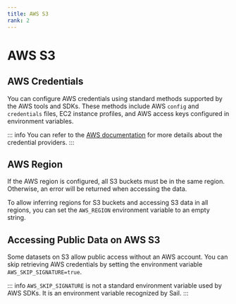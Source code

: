 ```yaml
---
title: AWS S3
rank: 2
---
```


# AWS S3

## AWS Credentials

You can configure AWS credentials using standard methods supported by the AWS tools and SDKs.
These methods include AWS `config` and `credentials` files,
EC2 instance profiles, and AWS access keys configured in environment variables.

::: info
You can refer to the [AWS documentation](https://docs.aws.amazon.com/sdkref/latest/guide/standardized-credentials.html)
for more details about the credential providers.
:::

## AWS Region

If the AWS region is configured, all S3 buckets must be in the same region.
Otherwise, an error will be returned when accessing the data.

To allow inferring regions for S3 buckets and accessing S3 data in all regions, you can set the `AWS_REGION` environment variable to an empty string.

## Accessing Public Data on AWS S3

Some datasets on S3 allow public access without an AWS account.
You can skip retrieving AWS credentials by setting the environment variable `AWS_SKIP_SIGNATURE=true`.

::: info
`AWS_SKIP_SIGNATURE` is not a standard environment variable used by AWS SDKs.
It is an environment variable recognized by Sail.
:::
